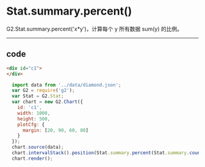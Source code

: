 # Stat.summary.percent()

G2.Stat.summary.percent('x*y')，计算每个 y 所有数据 sum(y) 的比例。

----

## code

```html
<div id="c1">
</div>
```

```js
  import data from '../data/diamond.json';
  var G2 = require('g2');
  var Stat = G2.Stat;
  var chart = new G2.Chart({
    id: 'c1',
    width: 1000,
    height: 500,
    plotCfg: {
      margin: [20, 90, 60, 80]
    }
  });
  chart.source(data);
  chart.intervalStack().position(Stat.summary.percent(Stat.summary.count('cut')));
  chart.render();
```
